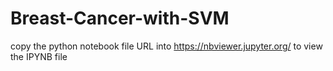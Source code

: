# Breast-Cancer-with-SVM

copy the python notebook file URL into https://nbviewer.jupyter.org/ to view the IPYNB file
